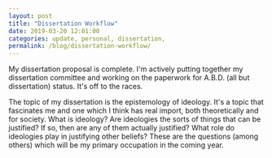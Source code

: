 ```yaml
---
layout: post
title: "Dissertation Workflow"
date: 2019-03-20 12:01:00
categories: update, personal, dissertation, 
permalink: /blog/dissertation-workflow/
---
```


My dissertation proposal is complete. I'm actively putting together my dissertation committee and working on the paperwork for A.B.D. (all but dissertation) status. It's off to the races.

The topic of my dissertation is the epistemology of ideology. It's a topic that fascinates me and one which I think has real import, both theoretically and for society. What is ideology? Are ideologies the sorts of things that can be justified? If so, then are any of them actually justified? What role do ideologies play in justifying other beliefs? These are the questions (among others) which will be my primary occupation in the coming year.
